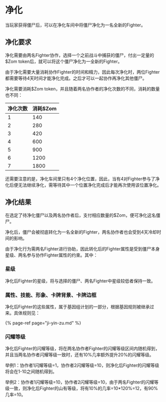 # 净化

当玩家获得僵尸后，可以在净化车间中将僵尸净化为一名全新的Fighter。

## 净化要求

净化需要由两名Fighter协作，选择一个之前战斗中捕获的僵尸，付出一定量的$Zom token后，就可以将这个僵尸净化为一全新的Fighter。

由于净化需要大量消耗协作Fighter的时间和精力，因此每次净化时，两位Fighter都需要等待4天时间才能净化完成。之后才可以一起协作再净化其他僵尸。

净化需要消耗$Zom token，并且随着两名协作者的净化次数的不同，消耗的数量也不同：

| 净化次数 | 消耗$Zom |
| :--- | :--- |
| 1 | 140 |
| 2 | 280 |
| 3 | 420 |
| 4 | 600 |
| 5 | 900 |
| 6 | 1200 |
| 7 | 1800 |

还需要注意的是，净化车间里只有4个净化位置，因此，当有4对Fighter参与了净化后便无法继续净化，需等待其中一个位置净化完成后才能再次使用该位置净化。

## 净化结果

在选定了待净化僵尸以及两名协作者后，支付相应数量的$Zom，便可净化这名僵尸。

净化后，僵尸会被彻底转化为一名全新的Fighter，两名协作者也会受到4天冷却时间的影响。

由于净化行为需两名Fighter进行协助，因此转化后的Fighter属性是受到僵尸本身星级、两名参与协作Fighter属性的约束。其中：

### 星级

净化后Fighter的星级，将与选择的僵尸、两名Fighter中星级较低者保持一致。

### 属性、技能、形象、卡牌背景、卡牌边框

净化后Fighter的这些属性，属于基因组计划的一部分，根据基因规则被继承过来。具体规则见：

{% page-ref page="ji-yin-zu.md" %}

### 闪耀等级

净化后Fighter的闪耀等级，将在两名协作者Fighter的闪耀等级区间内随机得到，并且当两名协作者闪耀等级一致时，还有10%几率额外提升20%的闪耀等级。

举例1：协作者1闪耀等级=1，协作者2闪耀等级=10，则净化后Fighter的闪耀等级将会在1-10之间随机得到。

举例2：协作者1闪耀等级=10，协作者2闪耀等级=10，由于两名Fighter的闪耀等级一致，则净化后Fighter的山有等级，将有10%的几率=10\*120%=12，有90%几率=10。

